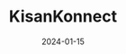 ---  
layout: startup_page  
title: "KisanKonnect"  
id: "kisankonnect.in"  
permalink: "/kisankonnectkisankonnect.in01152024/"  
website: "https://www.kisankonnect.in/"  
funding_round: "Pre-Series A"  
funding_amount: "$3.7M"  
investors: "Green Frontier Capital, Dhanuka Agritech Limited, VC Grid, a few family offices"  
about: "KisanKonnect sources agricultural produce directly from a network of 5,000 farmers and delivers fresh vegetables and fruits through in-house delivery channels. They also offer agri-produce and snacks under their brands and work with farmers to promote sustainable, chemical-free farming practices. Their technology-enabled supply chain ensures faster delivery and reduces waste."  
markets: "Agritech, E-Commerce, Farming, Mobile Apps, Supply Chain Management, Food & Beverages, Food Products, Specialty Retail"  
hq: "Ahmednagar, Maharashtra, India"  
founded_year: "2020"  
linkedin: "https://www.linkedin.com/company/kisankonnect"  
twitter: "https://x.com/kisankonnect_in"  
instagram: ""  
facebook: "https://www.facebook.com/kisankonnect.india"  
crunchbase: "https://www.crunchbase.com/organization/kisankonnect"  
pitchbook: "https://pitchbook.com/profiles/company/459858-79"  

date_display: "15-Jan-2024"  
date: "2024-01-15"

# SEO Optimization  
meta_title: "KisanKonnect - Pre-Series A Funding ($3.7M)"  
meta_description: "KisanKonnect, KisanKonnect sources agricultural produce directly from a network of 5,000 farmers and delivers fresh vegetables and fruits through in-house delivery ..."  
meta_keywords: "KisanKonnect, Agritech, E-Commerce, Farming, Mobile Apps, Supply Chain Management, Food & Beverages, Food Products, Specialty Retail, Pre-Series A funding"  
canonical_url: "https://startup.projectstartups.com/kisankonnectkisankonnect.in01152024/"  
---